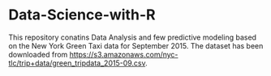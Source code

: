 # Data-Science-with-R
This repository conatins Data Analysis and few predictive modeling based on the New York Green Taxi data for September 2015. The dataset has been downloaded from https://s3.amazonaws.com/nyc-tlc/trip+data/green_tripdata_2015-09.csv.
